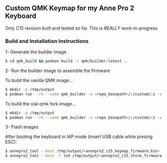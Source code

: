 ## Custom QMK Keymap for my Anne Pro 2 Keyboard

Only C15 revision built and tested so far. This is *REALLY* work-in-progress

### Build and Installation Instructions

1- Generate the builder image

```bash
$ cd qmk_build && podman build -t qmk/builder:latest .
```

2- Run the builder image to assemble the firmware

To build the vanilla QMK image...

```bash
$ mkdir -p /tmp/output
$ podman run --rm --name qmk_builder -v <repo_basepath>/:/custom/:z -v /tmp/output:/target/:z qmk/builder:latest /tmp/build-vanilla.sh
```

To build the vial-qmk fork image...

```bash
$ mkdir -p /tmp/output
$ podman run --rm --name qmk_builder -v <repo_basepath>/:/custom/:z -v /tmp/output:/target/:z qmk/builder:latest /tmp/build-vial.sh
```

3- Flash images

After booting the keyboard in IAP mode (insert USB cable while presing ESC):

```bash
$ annepro2_tool --boot /tmp/output/<annepro2_c15_keymap_firmware.bin>
$ annepro2_tool --boot -t led /tmp/output/<annepro2_c15_shine_firmware.bin>
```

